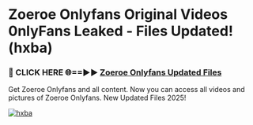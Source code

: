 # Zoeroe Onlyfans Original Videos 0nlyFans Leaked - Files Updated! (hxba)

<h3>🔴 CLICK HERE 🌐==►► <a href="https://tinyurl.com/ehrbuxhb" rel="nofollow">Zoeroe Onlyfans Updated Files</a></h3>

Get Zoeroe Onlyfans and all content. Now you can access all videos and pictures of Zoeroe Onlyfans. New Updated Files 2025!

[![hxba](https://i.imgur.com/lVYEuWS.gif)](https://tinyurl.com/ehrbuxhb)
